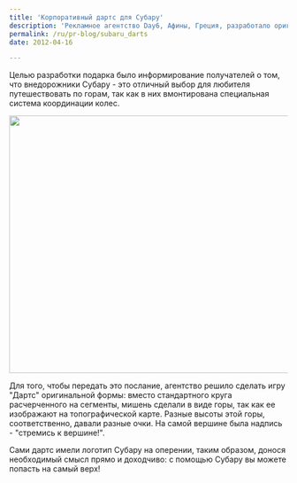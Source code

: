 ```yaml
---
title: 'Корпоративный дартс для Субару'
description: 'Рекламное агентство Day6, Афины, Греция, разработало оригинальный корпоративный подарок для клиентов и партнеров Субару.'
permalink: /ru/pr-blog/subaru_darts
date: 2012-04-16

---
```


Целью разработки подарка было информирование получателей о том, что внедорожники Субару - это отличный выбор для любителя путешествовать по горам, так как в них вмонтирована специальная система координации колес.

<img src="{{ site.assets }}/upload/height.jpg" alt="" class="post__img" width="580" height="465">

Для того, чтобы передать это послание, агентство решило сделать игру "Дартс" оригинальной формы: вместо стандартного круга расчерченного на сегменты, мишень сделали в виде горы, так как ее изображают на топографической карте. Разные высоты этой горы, соответственно, давали разные очки. На самой вершине была надпись - "стремись к вершине!".

Сами дартс имели логотип Субару на оперении, таким образом, донося необходимый смысл прямо и доходчиво: с помощью Субару вы можете попасть на самый верх!

